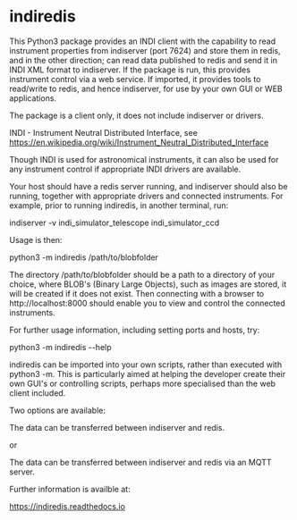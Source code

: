 # indiredis

This Python3 package provides an INDI client with the capability to read instrument properties from indiserver (port 7624) and store them in redis, and in the
other direction; can read data published to redis and send it in INDI XML format to indiserver. If the package is run, this provides instrument control via a web service. If imported, it provides tools to read/write to redis, and hence indiserver, for use by your own GUI or WEB applications.

The package is a client only, it does not include indiserver or drivers.

INDI - Instrument Neutral Distributed Interface, see https://en.wikipedia.org/wiki/Instrument_Neutral_Distributed_Interface

Though INDI is used for astronomical instruments, it can also be used for any instrument control if appropriate INDI drivers are available.

Your host should have a redis server running, and indiserver should also be running, together with appropriate drivers and connected instruments. For example, prior to running indiredis, in another terminal, run:

indiserver -v indi_simulator_telescope indi_simulator_ccd

Usage is then:

python3 -m indiredis /path/to/blobfolder


The directory /path/to/blobfolder should be a path to a directory of your choice, where BLOB's (Binary Large Objects), such as images are stored, it will be created if it does not exist. Then connecting with a browser to http://localhost:8000 should enable you to view and control the connected instruments.

For further usage information, including setting ports and hosts, try:

python3 -m indiredis --help

indiredis can be imported into your own scripts, rather than executed with python3 -m. This is particularly aimed at helping the developer create their own GUI's or controlling scripts, perhaps more specialised than the web client included.

Two options are available:

The data can be transferred between indiserver and redis.

or

The data can be transferred between indiserver and redis via an MQTT server.

Further information is availble at:

https://indiredis.readthedocs.io


